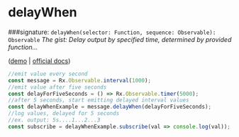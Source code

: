 # delayWhen
###signature: `delayWhen(selector: Function, sequence: Observable): Observable`
*The gist: Delay output by specified time, determined by provided function...*

([demo](http://jsbin.com/topohekuje/edit?js,console) | [ official docs](http://reactivex.io/rxjs/class/es6/Observable.js~Observable.html#instance-method-delayWhen))
```js
//emit value every second
const message = Rx.Observable.interval(1000);
//emit value after five seconds
const delayForFiveSeconds = () => Rx.Observable.timer(5000);
//after 5 seconds, start emitting delayed interval values
const delayWhenExample = message.delayWhen(delayForFiveSeconds);
//log values, delayed for 5 seconds
//ex. output: 5s....1...2...3
const subscribe = delayWhenExample.subscribe(val => console.log(val));
```